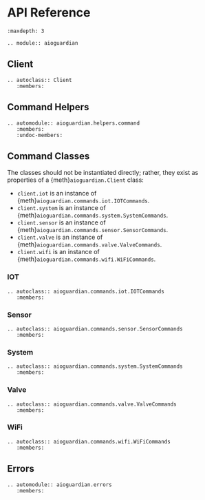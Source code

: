 # API Reference

```{toctree}
:maxdepth: 3
```

```{eval-rst}
.. module:: aioguardian
```

## Client

```{eval-rst}
.. autoclass:: Client
   :members:
```

## Command Helpers

```{eval-rst}
.. automodule:: aioguardian.helpers.command
   :members:
   :undoc-members:
```

## Command Classes

The classes should not be instantiated directly; rather, they exist as properties of a
{meth}`aioguardian.Client` class:

- `client.iot` is an instance of {meth}`aioguardian.commands.iot.IOTCommands`.
- `client.system` is an instance of {meth}`aioguardian.commands.system.SystemCommands`.
- `client.sensor` is an instance of {meth}`aioguardian.commands.sensor.SensorCommands`.
- `client.valve` is an instance of {meth}`aioguardian.commands.valve.ValveCommands`.
- `client.wifi` is an instance of {meth}`aioguardian.commands.wifi.WiFiCommands`.

### IOT

```{eval-rst}
.. autoclass:: aioguardian.commands.iot.IOTCommands
   :members:
```

### Sensor

```{eval-rst}
.. autoclass:: aioguardian.commands.sensor.SensorCommands
   :members:
```

### System

```{eval-rst}
.. autoclass:: aioguardian.commands.system.SystemCommands
   :members:
```

### Valve

```{eval-rst}
.. autoclass:: aioguardian.commands.valve.ValveCommands
   :members:
```

### WiFi

```{eval-rst}
.. autoclass:: aioguardian.commands.wifi.WiFiCommands
   :members:
```

## Errors

```{eval-rst}
.. automodule:: aioguardian.errors
   :members:
```
